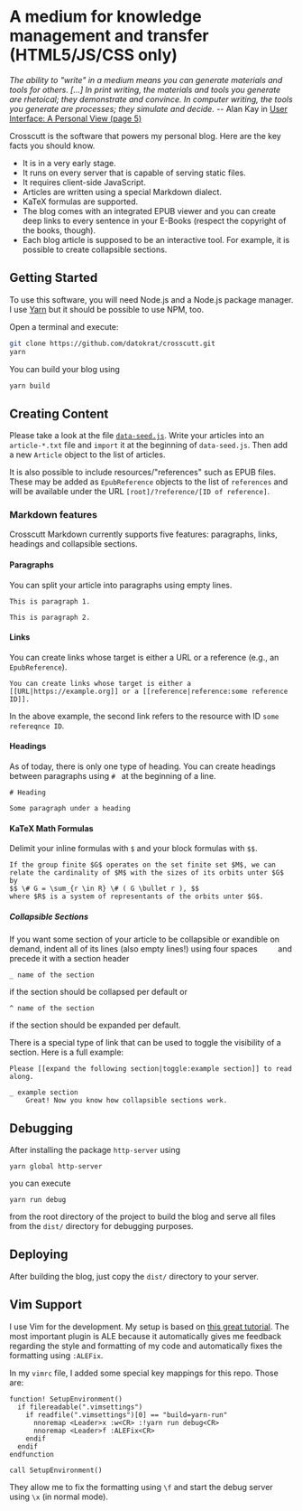 # A medium for knowledge management and transfer (HTML5/JS/CSS only)

*The ability to "write" in a medium means you can _generate_ materials and tools for others. [...] In print writing, the materials and tools you generate are rhetoical; they demonstrate and convince. In computer writing, the tools you generate are processes; they simulate and decide.* -- Alan Kay in [User Interface: A Personal View (page 5)](https://numinous.productions/ttft/assets/Kay1989.pdf)

Crosscutt is the software that powers my personal blog. Here are the key facts you should know.

* It is in a very early stage.
* It runs on every server that is capable of serving static files.
* It requires client-side JavaScript.
* Articles are written using a special Markdown dialect.
* KaTeX formulas are supported.
* The blog comes with an integrated EPUB viewer and you can create deep links to every sentence in your E-Books (respect the copyright of the books, though).
* Each blog article is supposed to be an interactive tool. For example, it is possible to create collapsible sections.

## Getting Started

To use this software, you will need Node.js and a Node.js package manager. I use [Yarn](https://yarnpkg.com/) but it should be possible to use NPM, too.

Open a terminal and execute:
```sh
git clone https://github.com/datokrat/crosscutt.git
yarn
```

You can build your blog using
```sh
yarn build
```

## Creating Content

Please take a look at the file  [`data-seed.js`](./src/data-seed.js). Write your articles into an `article-*.txt` file and `import` it at the beginning of `data-seed.js`. Then add a new `Article` object to the list of articles.

It is also possible to include resources/"references" such as EPUB files. These may be added as `EpubReference` objects to the list of `references` and will be available under the URL `[root]/?reference/[ID of reference]`.

### Markdown features

Crosscutt Markdown currently supports five features: paragraphs, links, headings and collapsible sections.

#### Paragraphs

You can split your article into paragraphs using empty lines.

```
This is paragraph 1.

This is paragraph 2.
```

#### Links

You can create links whose target is either a URL or a reference (e.g., an `EpubReference`).

```
You can create links whose target is either a [[URL|https://example.org]] or a [[reference|reference:some reference ID]].
```

In the above example, the second link refers to the resource with ID `some refereqnce ID`.

#### Headings

As of today, there is only one type of heading. You can create headings between paragraphs using `# ` at the beginning of a line.

```
# Heading

Some paragraph under a heading
```

#### KaTeX Math Formulas

Delimit your inline formulas with `$` and your block formulas with `$$`.

```
If the group finite $G$ operates on the set finite set $M$, we can relate the cardinality of $M$ with the sizes of its orbits unter $G$ by
$$ \# G = \sum_{r \in R} \# ( G \bullet r ), $$
where $R$ is a system of representants of the orbits unter $G$.
```

##### Collapsible Sections

If you want some section of your article to be collapsible or exandible on demand, indent all of its lines (also empty lines!) using four spaces `    ` and precede it with a section header
```^ 
_ name of the section
```
if the section should be collapsed per default or
```
^ name of the section
```
if the section should be expanded per default.

There is a special type of link that can be used to toggle the visibility of a section. Here is a full example:
```
Please [[expand the following section|toggle:example section]] to read along.

_ example section
    Great! Now you know how collapsible sections work.
```

## Debugging

After installing the package `http-server` using
```
yarn global http-server
```
you can execute
```
yarn run debug
```
from the root directory of the project to build the blog and serve all files from the `dist/` directory for debugging purposes.

## Deploying

After building the blog, just copy the `dist/` directory to your server.

## Vim Support

I use Vim for the development. My setup is based on [this great tutorial](https://freshman.tech/vim-javascript/). The most important plugin is ALE because it automatically gives me feedback regarding the style and formatting of my code and automatically fixes the formatting using `:ALEFix`.

In my `vimrc` file, I added some special key mappings for this repo. Those are:
```
function! SetupEnvironment()
  if filereadable(".vimsettings")
    if readfile(".vimsettings")[0] == "build=yarn-run"
      nnoremap <Leader>x :w<CR> :!yarn run debug<CR>
      nnoremap <Leader>f :ALEFix<CR>
    endif
  endif
endfunction

call SetupEnvironment()
```
They allow me to fix the formatting using `\f` and start the debug server using `\x` (in normal mode).

